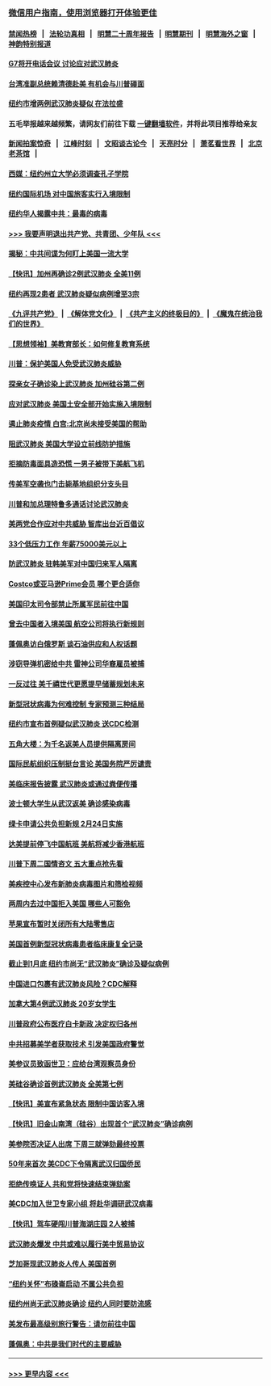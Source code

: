 ### [微信用户指南，使用浏览器打开体验更佳](https://github.com/gfw-breaker/banned-news1/blob/master/indexes/wechat-guide.md?t=0)
#### [禁闻热榜](热点新闻.md?t=0)  &nbsp;&nbsp;|&nbsp;&nbsp; [法轮功真相](https://github.com/gfw-breaker/truth/blob/master/README.md?t=0) &nbsp;&nbsp;|&nbsp;&nbsp; [明慧二十周年报告](https://github.com/gfw-breaker/mh-reports/blob/master/README.md?t=0) &nbsp;&nbsp;|&nbsp;&nbsp;[明慧期刊](https://github.com/gfw-breaker/mh-qikan) &nbsp;&nbsp;|&nbsp;&nbsp; [明慧海外之窗](https://github.com/gfw-breaker/mh-news/blob/master/README.md?t=0) &nbsp;&nbsp;|&nbsp;&nbsp; [神韵特别报道](https://github.com/gfw-breaker/mh-news/blob/master/shenyun.md?t=0)
#### [G7将开电话会议 讨论应对武汉肺炎](../pages/nsc412/n11841658.md?t=02040022) 
#### [台湾准副总统赖清德赴美 有机会与川普碰面](../pages/nsc412/n11841332.md?t=02040022) 
#### [纽约市增两例武汉肺炎疑似 在法拉盛](../pages/nsc412/n11840625.md?t=02040022) 
#### 五毛举报越来越频繁，请网友们前往下载 [一键翻墙软件](https://github.com/gfw-breaker/ssr-accounts)，并将此项目推荐给亲友
#### [新闻拍案惊奇](https://github.com/gfw-breaker/banned-news1/blob/master/pages/link4.md) &nbsp;&nbsp;|&nbsp;&nbsp; [江峰时刻](https://github.com/gfw-breaker/banned-news1/blob/master/pages/link4.md) &nbsp;&nbsp;|&nbsp;&nbsp; [文昭谈古论今](https://github.com/gfw-breaker/banned-news1/blob/master/pages/link4.md) &nbsp;&nbsp;|&nbsp;&nbsp; [天亮时分](https://github.com/gfw-breaker/banned-news1/blob/master/pages/link4.md) &nbsp;&nbsp;|&nbsp;&nbsp; [萧茗看世界](https://github.com/gfw-breaker/banned-news1/blob/master/pages/link4.md) &nbsp;&nbsp;|&nbsp;&nbsp; [北京老茶馆](https://github.com/gfw-breaker/banned-news1/blob/master/pages/link4.md) &nbsp;&nbsp;|&nbsp;&nbsp; 
#### [西媒：纽约州立大学必须调查孔子学院](../pages/nsc412/n11840637.md?t=02040022) 
#### [纽约国际机场  对中国旅客实行入境限制](../pages/nsc412/n11840619.md?t=02040022) 
#### [纽约华人揭露中共：最毒的病毒](../pages/nsc412/n11840631.md?t=02040022) 
#### [>>> 我要声明退出共产党、共青团、少年队 <<<](https://github.com/begood0513/goodnews/blob/master/quit/letter.md) 
#### [揭秘：中共间谍为何盯上美国一流大学](../pages/nsc412/n11840270.md?t=02040022) 
#### [【快讯】加州再确诊2例武汉肺炎 全美11例](../pages/nsc412/n11840339.md?t=02040022) 
#### [纽约再现2患者 武汉肺炎疑似病例增至3宗](../pages/nsc412/n11840010.md?t=02040022) 
#### [《九评共产党》](https://github.com/begood0513/9ping.md/blob/master/README.md) &nbsp;|&nbsp; [《解体党文化》](../../../../jtdwh.md/blob/master/README.md)  &nbsp;|&nbsp; [《共产主义的终极目的》](../../../../gczydzjmd.md/blob/master/README.md) &nbsp;|&nbsp; [《魔鬼在统治我们的世界》](../../../../mgztzwmdsj.md/blob/master/README.md) 
#### [【思想领袖】美教育部长：如何修复教育系统](../pages/nsc412/n11690865.md?t=02040022) 
#### [川普：保护美国人免受武汉肺炎威胁](../pages/nsc412/n11839718.md?t=02040022) 
#### [探亲女子确诊染上武汉肺炎 加州硅谷第二例](../pages/nsc412/n11839784.md?t=02040022) 
#### [应对武汉肺炎 美国土安全部开始实施入境限制](../pages/nsc412/n11839729.md?t=02040022) 
#### [遏止肺炎疫情 白宫:北京尚未接受美国的帮助](../pages/nsc412/n11839660.md?t=02040022) 
#### [阻武汉肺炎 美国大学设立前线防护措施](../pages/nsc412/n11839479.md?t=02040022) 
#### [拒摘防毒面具造恐慌 一男子被带下美航飞机](../pages/nsc412/n11839455.md?t=02040022) 
#### [传美军空袭也门击毙基地组织分支头目](../pages/nsc412/n11839210.md?t=02040022) 
#### [川普和加总理特鲁多通话讨论武汉肺炎](../pages/nsc412/n11839128.md?t=02040022) 
#### [美两党合作应对中共威胁 智库出台近百倡议](../pages/nsc412/n11838437.md?t=02040022) 
#### [33个低压力工作 年薪75000美元以上](../pages/nsc412/n11834441.md?t=02040022) 
#### [防武汉肺炎 驻韩美军对中国归来军人隔离](../pages/nsc412/n11838970.md?t=02040022) 
#### [Costco或亚马逊Prime会员 哪个更合适你](../pages/nsc412/n11834459.md?t=02040022) 
#### [美国印太司令部禁止所属军民前往中国](../pages/nsc412/n11838418.md?t=02040022) 
#### [曾去中国者入境美国 航空公司将执行新规则](../pages/nsc412/n11838375.md?t=02040022) 
#### [蓬佩奥访白俄罗斯 谈石油供应和人权话题](../pages/nsc412/n11838242.md?t=02040022) 
#### [涉窃导弹机密给中共 雷神公司华裔雇员被捕](../pages/nsc412/n11838129.md?t=02040022) 
#### [一反过往 美千禧世代更愿提早储蓄规划未来](../pages/nsc412/n11837601.md?t=02040022) 
#### [新型冠状病毒为何难控制 专家预测三种结局](../pages/nsc412/n11838002.md?t=02040022) 
#### [纽约市宣布首例疑似武汉肺炎 送CDC检测](../pages/nsc412/n11837852.md?t=02040022) 
#### [五角大楼：为千名返美人员提供隔离房间](../pages/nsc412/n11837831.md?t=02040022) 
#### [国际民航组织压制挺台言论 美国务院严厉谴责](../pages/nsc412/n11837791.md?t=02040022) 
#### [美临床报告披露 武汉肺炎或通过粪便传播](../pages/nsc412/n11837626.md?t=02040022) 
#### [波士顿大学生从武汉返美 确诊感染病毒](../pages/nsc412/n11837580.md?t=02040022) 
#### [绿卡申请公共负担新规 2月24日实施](../pages/nsc412/n11836634.md?t=02040022) 
#### [达美提前停飞中国航班 美航将减少香港航班](../pages/nsc412/n11837649.md?t=02040022) 
#### [川普下周二国情咨文 五大重点抢先看](../pages/nsc412/n11837512.md?t=02040022) 
#### [美疾控中心发布新肺炎病毒图片和筛检视频](../pages/nsc412/n11837491.md?t=02040022) 
#### [两周内去过中国拒入美国 哪些人可豁免](../pages/nsc412/n11837400.md?t=02040022) 
#### [苹果宣布暂时关闭所有大陆零售店](../pages/nsc412/n11837097.md?t=02040022) 
#### [美国首例新型冠状病毒患者临床康复全记录](../pages/nsc412/n11836513.md?t=02040022) 
#### [截止到1月底  纽约市尚无“武汉肺炎”确诊及疑似病例](../pages/nsc412/n11836657.md?t=02040022) 
#### [中国进口包裹有武汉肺炎风险？CDC解释](../pages/nsc412/n11836321.md?t=02040022) 
#### [加拿大第4例武汉肺炎 20岁女学生](../pages/nsc412/n11836537.md?t=02040022) 
#### [川普政府公布医疗白卡新政 决定权归各州](../pages/nsc412/n11836336.md?t=02040022) 
#### [中共招募美学者获取技术 引发美国政府警觉](../pages/nsc412/n11836277.md?t=02040022) 
#### [美参议员致函世卫：应给台湾观察员身份](../pages/nsc412/n11836183.md?t=02040022) 
#### [美硅谷确诊首例武汉肺炎 全美第七例](../pages/nsc412/n11836093.md?t=02040022) 
#### [【快讯】美宣布紧急状态 限制中国访客入境](../pages/nsc412/n11836030.md?t=02040022) 
#### [【快讯】旧金山南湾（硅谷）出现首个“武汉肺炎”确诊病例](../pages/nsc412/n11836084.md?t=02040022) 
#### [美参院否决证人出席 下周三就弹劾最终投票](../pages/nsc412/n11835900.md?t=02040022) 
#### [50年来首次 美CDC下令隔离武汉归国侨民](../pages/nsc412/n11835854.md?t=02040022) 
#### [拒绝传唤证人 共和党将快速结束弹劾案](../pages/nsc412/n11835573.md?t=02040022) 
#### [美CDC加入世卫专家小组 将赴华调研武汉病毒](../pages/nsc412/n11835584.md?t=02040022) 
#### [【快讯】驾车硬闯川普海湖庄园 2人被捕](../pages/nsc412/n11835785.md?t=02040022) 
#### [武汉肺炎爆发 中共或难以履行美中贸易协议](../pages/nsc412/n11834752.md?t=02040022) 
#### [芝加哥现武汉肺炎人传人 美国首例](../pages/nsc412/n11834730.md?t=02040022) 
#### [“纽约关怀”布碌崙启动  不属公共负担](../pages/nsc412/n11834269.md?t=02040022) 
#### [纽约州尚无武汉肺炎确诊  纽约人同时要防流感](../pages/nsc412/n11834247.md?t=02040022) 
#### [美发布最高级别旅行警告：请勿前往中国](../pages/nsc412/n11834038.md?t=02040022) 
#### [蓬佩奥：中共是我们时代的主要威胁](../pages/nsc412/n11833434.md?t=02040022) 

----
#### [ >>> 更早内容 <<< ](../indexes/nsc412-earlier.md)
